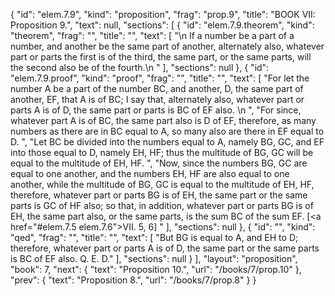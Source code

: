 {
  "id": "elem.7.9",
  "kind": "proposition",
  "frag": "prop.9",
  "title": "BOOK VII: Proposition 9.",
  "text": null,
  "sections": [
    {
      "id": "elem.7.9.theorem",
      "kind": "theorem",
      "frag": "",
      "title": "",
      "text": [
        "\n       If a number be a part of a number, and another be the same part of another, alternately also, whatever part or parts the first is of the third, the same part, or the same parts, will the second also be of the fourth.\n      "
      ],
      "sections": null
    },
    {
      "id": "elem.7.9.proof",
      "kind": "proof",
      "frag": "",
      "title": "",
      "text": [
        "For let the number A be a part of the number BC, and another, D, the same part of another, EF, that A is of BC; I say that, alternately also, whatever part or parts A is of D, the same part or parts is BC of EF also. \n      ",
        "For since, whatever part A is of BC, the same part also is D of EF, therefore, as many numbers as there are in BC equal to A, so many also are there in EF equal to D. ",
        "Let BC be divided into the numbers equal to A, namely BG, GC, and EF into those equal to D, namely EH, HF; thus the multitude of BG, GC will be equal to the multitude of EH, HF. ",
        "Now, since the numbers BG, GC are equal to one another, and the numbers EH, HF are also equal to one another, while the multitude of BG, GC is equal to the multitude of EH, HF, therefore, whatever part or parts BG is of EH, the same part or the same parts is GC of HF also; so that, in addition, whatever part or parts BG is of EH, the same part also, or the same parts, is the sum BC of the sum EF. [<a href=\"#elem.7.5 elem.7.6\">VII. 5, 6</a>] "
      ],
      "sections": null
    },
    {
      "id": "",
      "kind": "qed",
      "frag": "",
      "title": "",
      "text": [
        "But BG is equal to A, and EH to D; therefore, whatever part or parts A is of D, the same part or the same parts is BC of EF also. Q. E. D."
      ],
      "sections": null
    }
  ],
  "layout": "proposition",
  "book": 7,
  "next": {
    "text": "Proposition 10.",
    "url": "/books/7/prop.10"
  },
  "prev": {
    "text": "Proposition 8.",
    "url": "/books/7/prop.8"
  }
}
